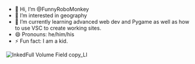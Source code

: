 - 👋 Hi, I’m @FunnyRoboMonkey
- 👀 I’m interested in geography
- 🌱 I’m currently learning advanced web dev and Pygame as well as how to use VSC to create working sites.
- 😄 Pronouns: he/him/his
- ⚡ Fun fact: I am a kid.

<!---
FunnyRoboMonkey/FunnyRoboMonkey is a ✨ special ✨ repository because its `README.md` (this file) appears on your GitHub profile.
You can click the Preview link to take a look at your changes.
--->
![InkedFull Volume Field copy_LI](https://github.com/user-attachments/assets/f985fa69-cbc7-449f-bb31-6e71b430cef1)

